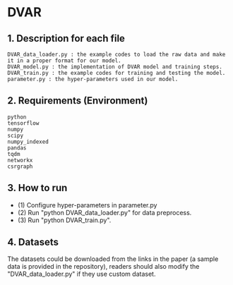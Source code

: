 # DVAR

## 1. Description for each file
	DVAR_data_loader.py : the example codes to load the raw data and make it in a proper format for our model.
	DVAR_model.py : the implementation of DVAR model and training steps.
	DVAR_train.py : the example codes for training and testing the model.
	parameter.py : the hyper-parameters used in our model.

## 2. Requirements (Environment)
	python
	tensorflow
  	numpy
    scipy
    numpy_indexed
  	pandas
  	tqdm 
    networkx
    csrgraph


## 3. How to run

- (1) Configure hyper-parameters in parameter.py
- (2) Run "python DVAR_data_loader.py" for data preprocess.
- (3) Run "python DVAR_train.py".



## 4. Datasets

The datasets could be downloaded from the links in the paper (a sample data is provided in the repository), readers should also modify the "DVAR_data_loader.py" if they use custom dataset.
